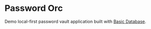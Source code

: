 # Password Orc
Demo local-first password vault application built with [Basic Database](https://github.com/basicdb/).